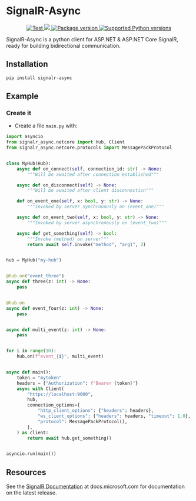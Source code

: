 # SignalR-Async

<p align="center">
<a href="https://app.travis-ci.com/sam-mosleh/signalr-async" target="_blank">
    <img src="https://app.travis-ci.com/sam-mosleh/signalr-async.svg?branch=master" alt="Test">
</a>

<a href="https://codecov.io/gh/sam-mosleh/signalr-async">
  <img src="https://codecov.io/gh/sam-mosleh/signalr-async/branch/master/graph/badge.svg?token=JYBKXSFAX6"/>
</a>

<a href="https://pypi.org/project/signalr-async/" target="_blank">
    <img src="https://img.shields.io/pypi/v/signalr-async" alt="Package version">
</a>
<a href="https://pypi.org/project/signalr-async/" target="_blank">
    <img src="https://img.shields.io/pypi/pyversions/signalr-async.svg" alt="Supported Python versions">
</a>
</p>

SignalR-Async is a python client for ASP.NET & ASP.NET Core SignalR, ready for building bidirectional communication.

## Installation

```bash
pip install signalr-async
```

## Example

### Create it

- Create a file `main.py` with:

```Python
import asyncio
from signalr_async.netcore import Hub, Client
from signalr_async.netcore.protocols import MessagePackProtocol


class MyHub(Hub):
    async def on_connect(self, connection_id: str) -> None:
        """Will be awaited after connection established"""

    async def on_disconnect(self) -> None:
        """Will be awaited after client disconnection"""

    def on_event_one(self, x: bool, y: str) -> None:
        """Invoked by server synchronously on (event_one)"""

    async def on_event_two(self, x: bool, y: str) -> None:
        """Invoked by server asynchronously on (event_two)"""

    async def get_something(self) -> bool:
        """Invoke (method) on server"""
        return await self.invoke("method", "arg1", 2)


hub = MyHub("my-hub")


@hub.on("event_three")
async def three(z: int) -> None:
    pass


@hub.on
async def event_four(z: int) -> None:
    pass


async def multi_event(z: int) -> None:
    pass


for i in range(10):
    hub.on(f"event_{i}", multi_event)


async def main():
    token = "mytoken"
    headers = {"Authorization": f"Bearer {token}"}
    async with Client(
        "https://localhost:9000",
        hub,
        connection_options={
            "http_client_options": {"headers": headers},
            "ws_client_options": {"headers": headers, "timeout": 1.0},
            "protocol": MessagePackProtocol(),
        },
    ) as client:
        return await hub.get_something()


asyncio.run(main())
```

## Resources

See the [SignalR Documentation](https://docs.microsoft.com/aspnet/core/signalr) at docs.microsoft.com for documentation on the latest release.
